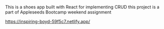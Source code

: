 This is a shoes app built with React for implementing CRUD this project is a part of Appleseeds Bootcamp weekend assignment

https://inspiring-boyd-59f5c7.netlify.app/
